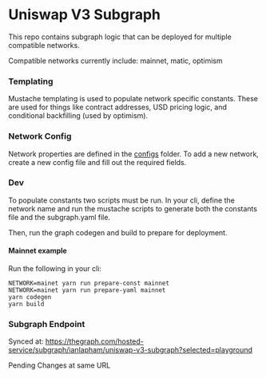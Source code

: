 # Uniswap V3 Subgraph

This repo contains subgraph logic that can be deployed for multiple compatible networks.

Compatible networks currently include: mainnet, matic, optimism

### Templating

Mustache templating is used to populate network specific constants. These are used for things like contract addresses, USD pricing logic, and conditional backfilling (used by optimism).

### Network Config

Network properties are defined in the [configs](src/networks) folder. To add a new network, create a new config file and fill out the required fields.

### Dev

To populate constants two scripts must be run. In your cli, define the network name and run the mustache scripts to generate both the constants file and the subgraph.yaml file.

Then, run the graph codegen and build to prepare for deployment.

#### Mainnet example

Run the following in your cli:

```
NETWORK=mainet yarn run prepare-const mainnet
NETWORK=mainet yarn run prepare-yaml mainnet
yarn codegen
yarn build
```

### Subgraph Endpoint

Synced at: https://thegraph.com/hosted-service/subgraph/ianlapham/uniswap-v3-subgraph?selected=playground

Pending Changes at same URL
